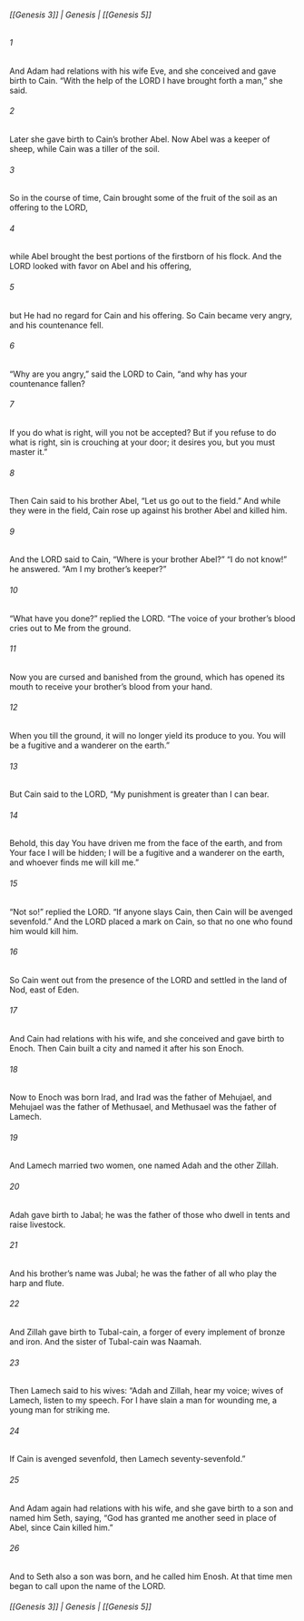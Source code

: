 ###### [[Genesis 3]] | Genesis | [[Genesis 5]]

###### 1
And Adam had relations with his wife Eve, and she conceived and gave birth to Cain. “With the help of the LORD I have brought forth a man,” she said.
###### 2
Later she gave birth to Cain’s brother Abel. Now Abel was a keeper of sheep, while Cain was a tiller of the soil.
###### 3
So in the course of time, Cain brought some of the fruit of the soil as an offering to the LORD,
###### 4
while Abel brought the best portions of the firstborn of his flock. And the LORD looked with favor on Abel and his offering,
###### 5
but He had no regard for Cain and his offering. So Cain became very angry, and his countenance fell.
###### 6
“Why are you angry,” said the LORD to Cain, “and why has your countenance fallen?
###### 7
If you do what is right, will you not be accepted? But if you refuse to do what is right, sin is crouching at your door; it desires you, but you must master it.”
###### 8
Then Cain said to his brother Abel, “Let us go out to the field.” And while they were in the field, Cain rose up against his brother Abel and killed him.
###### 9
And the LORD said to Cain, “Where is your brother Abel?” “I do not know!” he answered. “Am I my brother’s keeper?”
###### 10
“What have you done?” replied the LORD. “The voice of your brother’s blood cries out to Me from the ground.
###### 11
Now you are cursed and banished from the ground, which has opened its mouth to receive your brother’s blood from your hand.
###### 12
When you till the ground, it will no longer yield its produce to you. You will be a fugitive and a wanderer on the earth.”
###### 13
But Cain said to the LORD, “My punishment is greater than I can bear.
###### 14
Behold, this day You have driven me from the face of the earth, and from Your face I will be hidden; I will be a fugitive and a wanderer on the earth, and whoever finds me will kill me.”
###### 15
“Not so!” replied the LORD. “If anyone slays Cain, then Cain will be avenged sevenfold.” And the LORD placed a mark on Cain, so that no one who found him would kill him.
###### 16
So Cain went out from the presence of the LORD and settled in the land of Nod, east of Eden.
###### 17
And Cain had relations with his wife, and she conceived and gave birth to Enoch. Then Cain built a city and named it after his son Enoch.
###### 18
Now to Enoch was born Irad, and Irad was the father of Mehujael, and Mehujael was the father of Methusael, and Methusael was the father of Lamech.
###### 19
And Lamech married two women, one named Adah and the other Zillah.
###### 20
Adah gave birth to Jabal; he was the father of those who dwell in tents and raise livestock.
###### 21
And his brother’s name was Jubal; he was the father of all who play the harp and flute.
###### 22
And Zillah gave birth to Tubal-cain, a forger of every implement of bronze and iron. And the sister of Tubal-cain was Naamah.
###### 23
Then Lamech said to his wives: “Adah and Zillah, hear my voice; wives of Lamech, listen to my speech. For I have slain a man for wounding me, a young man for striking me.
###### 24
If Cain is avenged sevenfold, then Lamech seventy-sevenfold.”
###### 25
And Adam again had relations with his wife, and she gave birth to a son and named him Seth, saying, “God has granted me another seed in place of Abel, since Cain killed him.”
###### 26
And to Seth also a son was born, and he called him Enosh. At that time men began to call upon the name of the LORD.

###### [[Genesis 3]] | Genesis | [[Genesis 5]]
